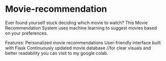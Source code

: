 # Movie-recommendation 
Ever found yourself stuck deciding which movie to watch? This Movie Recommendation System uses machine learning to suggest movies based on your preferences.

Features:
Personalized movie recommendations
User-friendly interface built with Flask
Continuously updated movie database
//for clear visuals and better readability you can visit to my  google colab.
